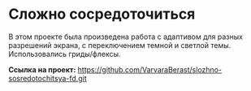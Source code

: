 # Сложно сосредоточиться

В этом проекте была произведена работа с адаптивом для разных разрешений экрана, с переключением темной и светлой темы. Использовались гриды/флексы.

**Ссылка на проект:** https://github.com/VarvaraBerast/slozhno-sosredotochitsya-fd.git 

